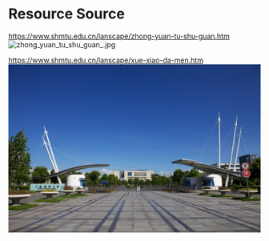 # Resource Source



https://www.shmtu.edu.cn/lanscape/zhong-yuan-tu-shu-guan.htm
![zhong_yuan_tu_shu_guan_.jpg](Image%2Fzhong_yuan_tu_shu_guan_.jpg)

https://www.shmtu.edu.cn/lanscape/xue-xiao-da-men.htm
![IMG_3493.jpg](Image%2FIMG_3493.jpg)